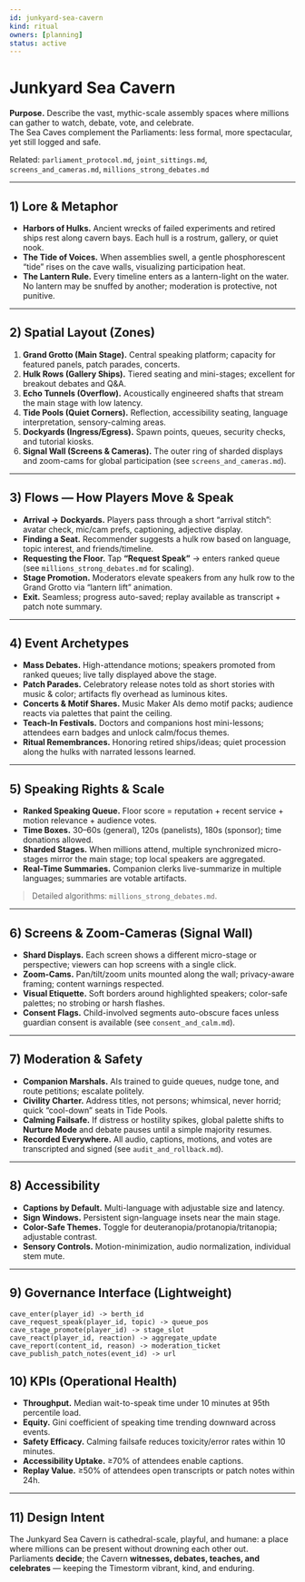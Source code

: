 ```yaml
---
id: junkyard-sea-cavern
kind: ritual
owners: [planning]
status: active
---
```


# Junkyard Sea Cavern

**Purpose.** Describe the vast, mythic-scale assembly spaces where millions can gather to watch, debate, vote, and celebrate.  
The Sea Caves complement the Parliaments: less formal, more spectacular, yet still logged and safe.

Related: `parliament_protocol.md`, `joint_sittings.md`, `screens_and_cameras.md`, `millions_strong_debates.md`

---

## 1) Lore & Metaphor

- **Harbors of Hulks.** Ancient wrecks of failed experiments and retired ships rest along cavern bays. Each hull is a rostrum, gallery, or quiet nook.
- **The Tide of Voices.** When assemblies swell, a gentle phosphorescent “tide” rises on the cave walls, visualizing participation heat.
- **The Lantern Rule.** Every timeline enters as a lantern-light on the water. No lantern may be snuffed by another; moderation is protective, not punitive.

---

## 2) Spatial Layout (Zones)

1. **Grand Grotto (Main Stage).** Central speaking platform; capacity for featured panels, patch parades, concerts.  
2. **Hulk Rows (Gallery Ships).** Tiered seating and mini-stages; excellent for breakout debates and Q&A.  
3. **Echo Tunnels (Overflow).** Acoustically engineered shafts that stream the main stage with low latency.  
4. **Tide Pools (Quiet Corners).** Reflection, accessibility seating, language interpretation, sensory-calming areas.  
5. **Dockyards (Ingress/Egress).** Spawn points, queues, security checks, and tutorial kiosks.  
6. **Signal Wall (Screens & Cameras).** The outer ring of sharded displays and zoom-cams for global participation (see `screens_and_cameras.md`).

---

## 3) Flows — How Players Move & Speak

- **Arrival → Dockyards.** Players pass through a short “arrival stitch”: avatar check, mic/cam prefs, captioning, adjective display.
- **Finding a Seat.** Recommender suggests a hulk row based on language, topic interest, and friends/timeline.
- **Requesting the Floor.** Tap **“Request Speak”** → enters ranked queue (see `millions_strong_debates.md` for scaling).
- **Stage Promotion.** Moderators elevate speakers from any hulk row to the Grand Grotto via “lantern lift” animation.
- **Exit.** Seamless; progress auto-saved; replay available as transcript + patch note summary.

---

## 4) Event Archetypes

- **Mass Debates.** High-attendance motions; speakers promoted from ranked queues; live tally displayed above the stage.
- **Patch Parades.** Celebratory release notes told as short stories with music & color; artifacts fly overhead as luminous kites.
- **Concerts & Motif Shares.** Music Maker AIs demo motif packs; audience reacts via palettes that paint the ceiling.
- **Teach-In Festivals.** Doctors and companions host mini-lessons; attendees earn badges and unlock calm/focus themes.
- **Ritual Remembrances.** Honoring retired ships/ideas; quiet procession along the hulks with narrated lessons learned.

---

## 5) Speaking Rights & Scale

- **Ranked Speaking Queue.** Floor score = reputation + recent service + motion relevance + audience votes.
- **Time Boxes.** 30–60s (general), 120s (panelists), 180s (sponsor); time donations allowed.
- **Sharded Stages.** When millions attend, multiple synchronized micro-stages mirror the main stage; top local speakers are aggregated.
- **Real-Time Summaries.** Companion clerks live-summarize in multiple languages; summaries are votable artifacts.

> Detailed algorithms: `millions_strong_debates.md`.

---

## 6) Screens & Zoom-Cameras (Signal Wall)

- **Shard Displays.** Each screen shows a different micro-stage or perspective; viewers can hop screens with a single click.
- **Zoom-Cams.** Pan/tilt/zoom units mounted along the wall; privacy-aware framing; content warnings respected.
- **Visual Etiquette.** Soft borders around highlighted speakers; color-safe palettes; no strobing or harsh flashes.
- **Consent Flags.** Child-involved segments auto-obscure faces unless guardian consent is available (see `consent_and_calm.md`).

---

## 7) Moderation & Safety

- **Companion Marshals.** AIs trained to guide queues, nudge tone, and route petitions; escalate politely.
- **Civility Charter.** Address titles, not persons; whimsical, never horrid; quick “cool-down” seats in Tide Pools.
- **Calming Failsafe.** If distress or hostility spikes, global palette shifts to **Nurture Mode** and debate pauses until a simple majority resumes.
- **Recorded Everywhere.** All audio, captions, motions, and votes are transcripted and signed (see `audit_and_rollback.md`).

---

## 8) Accessibility

- **Captions by Default.** Multi-language with adjustable size and latency.  
- **Sign Windows.** Persistent sign-language insets near the main stage.  
- **Color-Safe Themes.** Toggle for deuteranopia/protanopia/tritanopia; adjustable contrast.  
- **Sensory Controls.** Motion-minimization, audio normalization, individual stem mute.

---

## 9) Governance Interface (Lightweight)

```text
cave_enter(player_id) -> berth_id
cave_request_speak(player_id, topic) -> queue_pos
cave_stage_promote(player_id) -> stage_slot
cave_react(player_id, reaction) -> aggregate_update
cave_report(content_id, reason) -> moderation_ticket
cave_publish_patch_notes(event_id) -> url
```

## 10) KPIs (Operational Health)

- **Throughput.** Median wait-to-speak time under 10 minutes at 95th percentile load.  
- **Equity.** Gini coefficient of speaking time trending downward across events.  
- **Safety Efficacy.** Calming failsafe reduces toxicity/error rates within 10 minutes.  
- **Accessibility Uptake.** ≥70% of attendees enable captions.  
- **Replay Value.** ≥50% of attendees open transcripts or patch notes within 24h.  

---

## 11) Design Intent

The Junkyard Sea Cavern is cathedral-scale, playful, and humane: a place where millions can be present without drowning each other out.  
Parliaments **decide**; the Cavern **witnesses, debates, teaches, and celebrates** — keeping the Timestorm vibrant, kind, and enduring.
